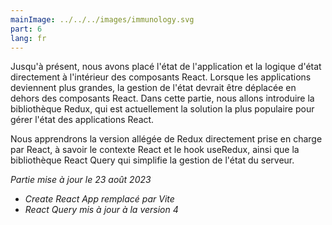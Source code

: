 ```yaml
---
mainImage: ../../../images/immunology.svg
part: 6
lang: fr
---
```


<div class="intro">

Jusqu'à présent, nous avons placé l'état de l'application et la logique d'état directement à l'intérieur des composants React. Lorsque les applications deviennent plus grandes, la gestion de l'état devrait être déplacée en dehors des composants React. Dans cette partie, nous allons introduire la bibliothèque Redux, qui est actuellement la solution la plus populaire pour gérer l'état des applications React.

Nous apprendrons la version allégée de Redux directement prise en charge par React, à savoir le contexte React et le hook useRedux, ainsi que la bibliothèque React Query qui simplifie la gestion de l'état du serveur.

<i>Partie mise à jour le 23 août 2023</i>
- <i>Create React App remplacé par Vite</i>
- <i>React Query mis à jour à la version 4</i>

</div>